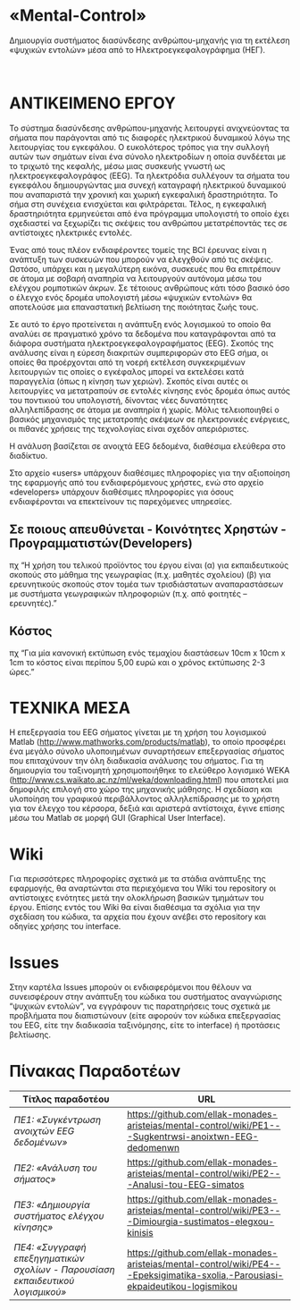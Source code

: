 «Mental-Control»
================

Δημιουργία συστήματος διασύνδεσης ανθρώπου-μηχανής για τη εκτέλεση «ψυχικών
εντολών» μέσα από το Ηλεκτροεγκεφαλογράφημα (ΗΕΓ).

 

ΑΝΤΙΚΕΙΜΕΝΟ ΕΡΓΟΥ
=================

Το σύστημα διασύνδεσης ανθρώπου-μηχανής λειτουργεί ανιχνεύοντας τα σήματα που
παράγονται από τις διαφορές ηλεκτρικού δυναμικού λόγω της λειτουργίας του
εγκεφάλου. Ο ευκολότερος τρόπος για την συλλογή αυτών των σημάτων είναι ένα
σύνολο ηλεκτροδίων η οποία συνδέεται με το τριχωτό της κεφαλής, μέσω μιας
συσκευής γνωστή ως ηλεκτροεγκεφαλογράφος (EEG). Τα ηλεκτρόδια συλλέγουν τα
σήματα του εγκεφάλου δημιουργώντας μια συνεχή καταγραφή ηλεκτρικού δυναμικού που
αναπαριστά την χρονική και χωρική εγκεφαλική δραστηριότητα. Το σήμα στη συνέχεια
ενισχύεται και φιλτράρεται. Τέλος, η εγκεφαλική δραστηριότητα ερμηνεύεται από
ένα πρόγραμμα υπολογιστή το οποίο έχει σχεδιαστεί να ξεχωρίζει τις σκέψεις του
ανθρώπου μετατρέποντάς τες σε αντίστοιχες ηλεκτρικές εντολές.

Ένας από τους πλέον ενδιαφέροντες τομείς της BCI έρευνας είναι η ανάπτυξη των
συσκευών που μπορούν να ελεγχθούν από τις σκέψεις. Ωστόσο, υπάρχει και η
μεγαλύτερη εικόνα, συσκευές που θα επιτρέπουν σε άτομα με σοβαρή αναπηρία να
λειτουργούν αυτόνομα μέσω του ελέγχου ρομποτικών άκρων. Σε τέτοιους ανθρώπους
κάτι τόσο βασικό όσο ο έλεγχο ενός δρομέα υπολογιστή μέσω «ψυχικών εντολών» θα
αποτελούσε μια επαναστατική βελτίωση της ποιότητας ζωής τους.

Σε αυτό το έργο προτείνεται η ανάπτυξη ενός λογισμικού το οποίο θα αναλύει σε
πραγματικό χρόνο τα δεδομένα που καταγράφονται από τα διάφορα συστήματα
ηλεκτροεγκεφαλογραφήματος (EEG). Σκοπός της ανάλυσης είναι η εύρεση διακριτών
συμπεριφορών στο EEG σήμα, οι οποίες θα προέρχονται από τη νοερή εκτέλεση
συγκεκριμένων λειτουργιών τις οποίες ο εγκέφαλος μπορεί να εκτελέσει κατά
παραγγελία (όπως η κίνηση των χεριών). Σκοπός είναι αυτές οι λειτουργίες να
μετατραπούν σε εντολές κίνησης ενός δρομέα όπως αυτός του ποντικιού του
υπολογιστή, δίνοντας νέες δυνατότητες αλληλεπίδρασης σε άτομα με αναπηρία ή
χωρίς. Μόλις τελειοποιηθεί ο βασικός μηχανισμός της μετατροπής σκέψεων σε
ηλεκτρονικές ενέργειες, οι πιθανές χρήσεις της τεχνολογίας είναι σχεδόν
απεριόριστες.

Η ανάλυση βασίζεται σε ανοιχτά EEG δεδομένα, διαθέσιμα ελεύθερα στο διαδίκτυο.

Στο αρχείο «users» υπάρχουν διαθέσιμες πληροφορίες για την αξιοποίηση της
εφαρμογής από του ενδιαφερόμενους χρήστες, ενώ στο αρχείο «developers» υπάρχουν
διαθέσιμες πληροφορίες για όσους ενδιαφέρονται να επεκτείνουν τις παρεχόμενες
υπηρεσίες.

## Σε ποιους απευθύνεται - Κοινότητες Χρηστών - Προγραμματιστών(Developers) ##
πχ “Η χρήση του τελικού προϊόντος του έργου είναι (α) για εκπαιδευτικούς σκοπούς στο μάθημα της γεωγραφίας (π.χ. μαθητές σχολείου) (β) για ερευνητικούς σκοπούς στον τομέα των τρισδιάστατων αναπαραστάσεων με συστήματα γεωγραφικών πληροφοριών (π.χ. από φοιτητές – ερευνητές).”

## Κόστος ##
πχ “Για μία κανονική εκτύπωση ενός τεμαχίου διαστάσεων 10cm x 10cm x 1cm το κόστος είναι περίπου 5,00 ευρώ και ο χρόνος εκτύπωσης 2-3 ώρες.”

ΤΕΧΝΙΚΑ ΜΕΣΑ
============

Η επεξεργασία του EEG σήματος γίνεται με τη χρήση του λογισμικού Matlab
(http://www.mathworks.com/products/matlab), το οποίο προσφέρει ένα μεγάλο σύνολο
υλοποιημένων συναρτήσεων επεξεργασίας σήματος που επιταχύνουν την όλη διαδικασία
ανάλυσης του σήματος. Για τη δημιουργία του ταξινομητή χρησιμοποιήθηκε το
ελεύθερο λογισμικό WEKA (http://www.cs.waikato.ac.nz/ml/weka/downloading.html)
που αποτελεί μια δημοφιλής επιλογή στο χώρο της μηχανικής μάθησης. Η σχεδίαση
και υλοποίηση του γραφικού περιβάλλοντος αλληλεπίδρασης με το χρήστη για τον
έλεγχο του κέρσορα, δεξιά και αριστερά αντίστοιχα, έγινε επίσης μέσω του Matlab
σε μορφή GUI (Graphical User Interface).

Wiki
====

Για περισσότερες πληροφορίες σχετικά με τα στάδια ανάπτυξης της εφαρμογής, θα
αναρτώνται στα περιεχόμενα του Wiki του repository οι αντίστοιχες ενότητες μετά
την ολοκλήρωση βασικών τμημάτων του έργου. Επίσης εντός του Wiki θα είναι
διαθέσιμα τα σχόλια για την σχεδίαση του κώδικα, τα αρχεία που έχουν ανέβει στο
repository και οδηγίες χρήσης του interface.

Issues
======

Στην καρτέλα Issues μπορούν οι ενδιαφερόμενοι που θέλουν να συνεισφέρουν στην
ανάπτυξη του κώδικα του συστήματος αναγνώρισης “ψυχικών εντολών”, να εγγράφουν
τις παρατηρήσεις τους σχετικά με προβλήματα που διαπιστώνουν (είτε αφορούν τον
κώδικα επεξεργασίας του EEG, είτε την διαδικασία ταξινόμησης, είτε το interface)
ή προτάσεις βελτίωσης.

Πίνακας Παραδοτέων
==================

| **Τίτλος παραδοτέου**                                                          | **URL**                                                                                                                           |
|--------------------------------------------------------------------------------|-----------------------------------------------------------------------------------------------------------------------------------|
| *ΠΕ1: «Συγκέντρωση ανοιχτών EEG δεδομένων»*                                    | <https://github.com/ellak-monades-aristeias/mental-control/wiki/PE1---Sugkentrwsi-anoixtwn-EEG-dedomenwn>                         |
| *ΠΕ2: «Ανάλυση του σήματος»*                                                   | <https://github.com/ellak-monades-aristeias/mental-control/wiki/PE2---Analusi-tou-EEG-simatos>                                    |
| *ΠΕ3: «Δημιουργία συστήματος ελέγχου κίνησης»*                                 | <https://github.com/ellak-monades-aristeias/mental-control/wiki/PE3---Dimiourgia-sustimatos-elegxou-kinisis>                      |
| *ΠΕ4: «Συγγραφή επεξηγηματικών σχολίων - Παρουσίαση εκπαιδευτικού λογισμικού»* | <https://github.com/ellak-monades-aristeias/mental-control/wiki/PE4---Epeksigimatika-sxolia,-Parousiasi-ekpaideutikou-logismikou> |

 
